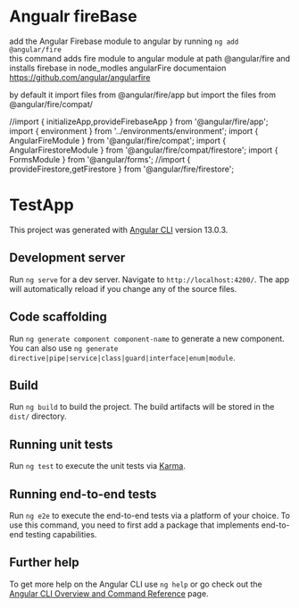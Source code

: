 # Angualr fireBase
add the Angular Firebase module to angular by  running 
`ng add @angular/fire`  
this command adds fire module to angular module at path @angular/fire and installs firebase in node_modles
angularFire documentaion https://github.com/angular/angularfire

by default it import files from @angular/fire/app but import the files from @angular/fire/compat/

//import { initializeApp,provideFirebaseApp } from '@angular/fire/app';
import { environment } from '../environments/environment';
import { AngularFireModule } from '@angular/fire/compat';
import { AngularFirestoreModule } from '@angular/fire/compat/firestore';
import { FormsModule } from '@angular/forms';
//import { provideFirestore,getFirestore } from '@angular/fire/firestore';


# TestApp

This project was generated with [Angular CLI](https://github.com/angular/angular-cli) version 13.0.3.

## Development server

Run `ng serve` for a dev server. Navigate to `http://localhost:4200/`. The app will automatically reload if you change any of the source files.

## Code scaffolding

Run `ng generate component component-name` to generate a new component. You can also use `ng generate directive|pipe|service|class|guard|interface|enum|module`.

## Build

Run `ng build` to build the project. The build artifacts will be stored in the `dist/` directory.

## Running unit tests

Run `ng test` to execute the unit tests via [Karma](https://karma-runner.github.io).

## Running end-to-end tests

Run `ng e2e` to execute the end-to-end tests via a platform of your choice. To use this command, you need to first add a package that implements end-to-end testing capabilities.

## Further help

To get more help on the Angular CLI use `ng help` or go check out the [Angular CLI Overview and Command Reference](https://angular.io/cli) page.
